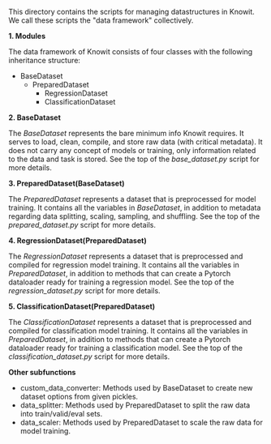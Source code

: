 This directory contains the scripts for managing datastructures in Knowit.
We call these scripts the "data framework" collectively.

**1. Modules**

The data framework of Knowit consists of four classes with the following inheritance structure:
- BaseDataset
  - PreparedDataset
    - RegressionDataset
    - ClassificationDataset

**2. BaseDataset**

The _BaseDataset_ represents the bare minimum info Knowit requires.
It serves to load, clean, compile, and store raw data (with critical metadata).
It does not carry any concept of models or training, only information related
to the data and task is stored. See the top of the _base_dataset.py_ 
script for more details.

**3. PreparedDataset(BaseDataset)**

The _PreparedDataset_ represents a dataset that is preprocessed for model training.
It contains all the variables in _BaseDataset_, in addition to metadata regarding 
data splitting, scaling, sampling, and shuffling. See the top of the _prepared_dataset.py_ 
script for more details.

**4. RegressionDataset(PreparedDataset)**

The _RegressionDataset_ represents a dataset that is preprocessed and compiled
for regression model training. It contains all the variables in 
_PreparedDataset_, in addition to methods that can 
create a Pytorch dataloader ready for training a regression model. See the top 
of the _regression_dataset.py_ script for more details.

**5. ClassificationDataset(PreparedDataset)**

The _ClassificationDataset_ represents a dataset that is preprocessed and compiled
for classification model training. It contains all the variables in 
_PreparedDataset_, in addition to methods that can 
create a Pytorch dataloader ready for training a classification model. See the top 
of the _classification_dataset.py_ script for more details.

**Other subfunctions**

- custom_data_converter: Methods used by BaseDataset to create new dataset options from given pickles.
- data_splitter: Methods used by PreparedDataset to split the raw data into train/valid/eval sets.
- data_scaler: Methods used by PreparedDataset to scale the raw data for model training.

